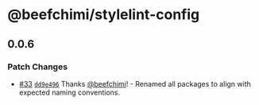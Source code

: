# @beefchimi/stylelint-config

## 0.0.6

### Patch Changes

- [#33](https://github.com/beefchimi/dev-configs/pull/33) [`dd9e496`](https://github.com/beefchimi/dev-configs/commit/dd9e496611cea93d2fa1a485454faa3224f57e21) Thanks [@beefchimi](https://github.com/beefchimi)! - Renamed all packages to align with expected naming conventions.
